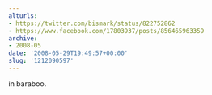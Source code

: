 ```yaml
---
alturls:
- https://twitter.com/bismark/status/822752862
- https://www.facebook.com/17803937/posts/856465963359
archive:
- 2008-05
date: '2008-05-29T19:49:57+00:00'
slug: '1212090597'
---
```


in baraboo.


